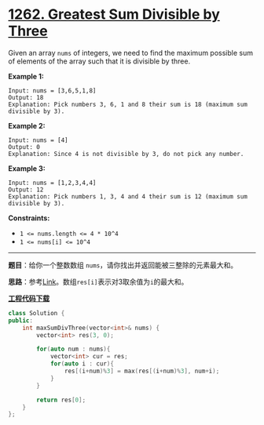 # [1262. Greatest Sum Divisible by Three](https://leetcode.com/problems/greatest-sum-divisible-by-three/)

Given an array `nums` of integers, we need to find the maximum possible sum of elements of the array such that it is divisible by three.

**Example 1:**

```
Input: nums = [3,6,5,1,8]
Output: 18
Explanation: Pick numbers 3, 6, 1 and 8 their sum is 18 (maximum sum divisible by 3).
```

**Example 2:**

```
Input: nums = [4]
Output: 0
Explanation: Since 4 is not divisible by 3, do not pick any number.
```

**Example 3:**

```
Input: nums = [1,2,3,4,4]
Output: 12
Explanation: Pick numbers 1, 3, 4 and 4 their sum is 12 (maximum sum divisible by 3).
```



**Constraints:**

- `1 <= nums.length <= 4 * 10^4`
- `1 <= nums[i] <= 10^4`

-----

**题目**：给你一个整数数组 `nums`，请你找出并返回能被三整除的元素最大和。

**思路**：参考[Link](https://leetcode.com/problems/greatest-sum-divisible-by-three/discuss/431077/JavaC++Python-One-Pass-O(1)-space)。数组`res[i]`表示对3取余值为`i`的最大和。

[**工程代码下载**](https://github.com/shenkh/leetcode)

```cpp
class Solution {
public:
    int maxSumDivThree(vector<int>& nums) {
        vector<int> res(3, 0);

        for(auto num : nums){
            vector<int> cur = res;
            for(auto i : cur){
                res[(i+num)%3] = max(res[(i+num)%3], num+i);
            }
        }

        return res[0];
    }
};
```
